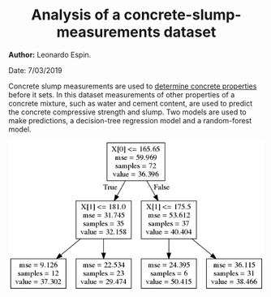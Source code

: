 <center> <h1>Analysis of a concrete-slump-measurements dataset</h1> </center>

**Author:** Leonardo Espin.

Date: 7/03/2019

Concrete slump measurements are used to [determine concrete properties](https://en.wikipedia.org/wiki/Concrete_slump_test) before it sets. In this dataset measurements of other properties of a concrete mixture, such as water and cement content, are used to predict the concrete compressive strength and slump. Two models are used to make predictions, a decision-tree regression model and a random-forest model. 

![decision tree](output.png "x[0]=cement content, x[1]=water content")
